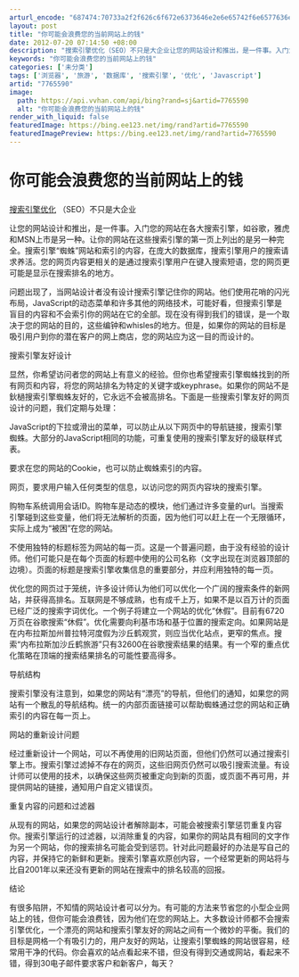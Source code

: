 ```yaml
---
arturl_encode: "687474:70733a2f2f626c6f672e6373646e2e6e65742f6e6577636e7a:7a2f61727469636c652f64657461696c732f37373635353930"
layout: post
title: "你可能会浪费您的当前网站上的钱"
date: 2012-07-20 07:14:50 +08:00
description: "搜索引擎优化（SEO）不只是大企业让您的网站设计和推出，是一件事。入门您的网站在各大搜索引擎，如谷歌"
keywords: "你可能会浪费您的当前网站上的钱"
categories: ['未分类']
tags: ['浏览器', '旅游', '数据库', '搜索引擎', '优化', 'Javascript']
artid: "7765590"
image:
  path: https://api.vvhan.com/api/bing?rand=sj&artid=7765590
  alt: "你可能会浪费您的当前网站上的钱"
render_with_liquid: false
featuredImage: https://bing.ee123.net/img/rand?artid=7765590
featuredImagePreview: https://bing.ee123.net/img/rand?artid=7765590
---
```


# 你可能会浪费您的当前网站上的钱

### 

[搜索引擎优化](http://www.software8.co)
（SEO）不只是大企业
  
  
  
让您的网站设计和推出，是一件事。入门您的网站在各大搜索引擎，如谷歌，雅虎和MSN上市是另一种。让你的网站在这些搜索引擎的第一页上列出的是另一种完全。搜索引擎“蜘蛛”网站和索引的内容，在庞大的数据库，搜索引擎用户的搜索请求养活。您的网页内容更相关的是通过搜索引擎用户在键入搜索短语，您的网页更可能是显示在搜索排名的地方。
  
  
  
问题出现了，当网站设计者没有设计搜索引擎记住你的网站。他们使用花哨的闪光布局，JavaScript的动态菜单和许多其他的网络技术，可能好看，但搜索引擎是盲目的内容和不会索引你的网站在它的全部。现在没有得到我们的错误，是一个取决于您的网站的目的，这些编钟和whisles的地方。但是，如果你的网站的目标是吸引用户到你的潜在客户的网上商店，您的网站应为这一目的而设计的。
  
  
  
搜索引擎友好设计
  
  
  
显然，你希望访问者您的网站上有意义的经验。但你也希望搜索引擎蜘蛛找到的所有网页和内容，将您的网站排名为特定的关键字或keyphrase。如果你的网站不是鈥檛搜索引擎蜘蛛友好的，它永远不会被高排名。下面是一些搜索引擎友好的网页设计的问题，我们定期与处理：
  
  
  
JavaScript的下拉或滑出的菜单，可以防止从以下网页中的导航链接，搜索引擎蜘蛛。大部分的JavaScript相同的功能，可重复使用的搜索引擎友好的级联样式 ​​表。
  
要求在您的网站的Cookie，也可以防止蜘蛛索引的内容。
  
网页，要求用户输入任何类型的信息，以访问您的网页内容块的搜索引擎。
  
购物车系统调用会话ID。购物车是动态的模块，他们通过许多变量的url。当搜索引擎碰到这些变量，他们将无法解析的页面，因为他们可以赶上在一个无限循环，实际上成为“被困”在您的网站。
  
不使用独特的标题标签为网站的每一页。这是一个普遍问题，由于没有经验的设计师。他们可能只是在每个页面的标题中使用的公司名称（文字出现在浏览器顶部的边境）。页面的标题是搜索引擎收集信息的重要部分，并应利用独特的每一页。
  
优化您的网页过于笼统，许多设计师认为他们可以优化一个广阔的搜索条件的新网站，并获得高排名。互联网是不够成熟，也有成千上万，如果不是以百万计的页面已经广泛的搜索字词优化。一个例子将建立一个网站的优化“休假”。目前有6720万页在谷歌搜索“休假”。优化需要向利基市场和基于位置的搜索定向。如果网站是在内布拉斯加州普拉特河度假为沙丘鹤观赏，则应当优化站点，更窄的焦点。搜索“内布拉斯加沙丘鹤旅游”只有32600在谷歌搜索结果的结果。有一个窄的重点优化策略在顶端的搜索结果排名的可能性要高得多。
  
导航结构
  
  
  
搜索引擎没有注意到，如果您的网站有“漂亮”的导航，但他们的通知，如果您的网站有一个散乱的导航结构。统一的内部页面链接可以帮助蜘蛛通过您的网站和正确索引的内容在每一页上。
  
  
  
网站的重新设计问题
  
  
  
经过重新设计一个网站，可以不再使用的旧网站页面，但他们仍然可以通过搜索引擎上市。搜索引擎过滤掉不存在的网页，这些旧网页仍然可以吸引搜索流量。有设计师可以使用的技术，以确保这些网页被重定向到新的页面，或页面不再可用，并提供网站的链接，通知用户自定义错误页。
  
  
  
重复内容的问题和过滤器
  
  
  
从现有的网站，如果您的网站设计者解除副本，可能会被搜索引擎惩罚重复内容你。搜索引擎运行的过滤器，以消除重复的内容，如果你的网站具有相同的文字作为另一个网站，你的搜索排名可能会受到惩罚。针对此问题最好的办法是写自己的内容，并保持它的新鲜和更新。搜索引擎喜欢原创内容，一个经常更新的网站将与比自2001年以来还没有更新的网站在搜索中的排名较高的回报。
  
  
  
结论
  
  
  
有很多陷阱，不知情的网站设计者可以分为。有可能的方法来节省您的小型企业网站上的钱，但你可能会浪费钱，因为他们在您的网站上。大多数设计师都不会搜索引擎优化，一个漂亮的网站和搜索引擎友好的网站之间有一个微妙的平衡。我们的目标是网格一个有吸引力的，用户友好的网站，让搜索引擎蜘蛛的网站很容易，经常用干净的代码。你会喜欢的站点看起来不错，但没有得到交​​通或网站，看起来不错，得到30电子邮件要求客户和新客户，每天？